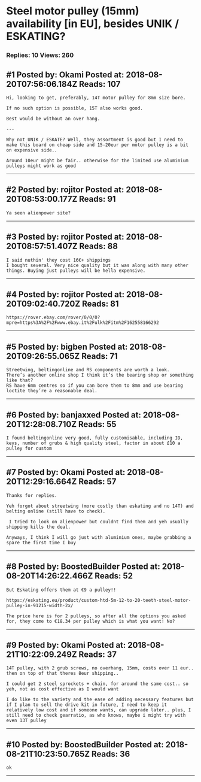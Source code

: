 # Steel motor pulley (15mm) availability \[in EU\], besides UNIK / ESKATING?

### Replies: 10 Views: 260

## \#1 Posted by: Okami Posted at: 2018-08-20T07:56:06.184Z Reads: 107

```
Hi, looking to get, preferably, 14T motor pulley for 8mm size bore.

If no such option is possible, 15T also works good. 

Best would be without an over hang.

---

Why not UNIK / ESKATE? Well, they assortment is good but I need to make this board on cheap side and 15-20eur per motor pulley is a bit on expensive side..

Around 10eur might be fair.. otherwise for the limited use aluminium pulleys might work as good
```

---
## \#2 Posted by: rojitor Posted at: 2018-08-20T08:53:00.177Z Reads: 91

```
Ya seen alienpower site?
```

---
## \#3 Posted by: rojitor Posted at: 2018-08-20T08:57:51.407Z Reads: 88

```
I said nuthin' they cost 16€+ shippings
I bought several. Very nice quality but it was along with many other things. Buying just pulleys will be hella expensive.
```

---
## \#4 Posted by: rojitor Posted at: 2018-08-20T09:02:40.720Z Reads: 81

```
https://rover.ebay.com/rover/0/0/0?mpre=https%3A%2F%2Fwww.ebay.it%2Fulk%2Fitm%2F162558166292
```

---
## \#5 Posted by: bigben Posted at: 2018-08-20T09:26:55.065Z Reads: 71

```
Streetwing, beltingonline and RS components are worth a look. 
There’s another online shop I think it’s the bearing shop or something like that?
RS have 6mm centres so if you can bore them to 8mm and use bearing loctite they’re a reasonable deal.
```

---
## \#6 Posted by: banjaxxed Posted at: 2018-08-20T12:28:08.710Z Reads: 55

```
I found beltingonline very good, fully customisable, including ID, keys, number of grubs & high quality steel, factor in about £10 a pulley for custom
```

---
## \#7 Posted by: Okami Posted at: 2018-08-20T12:29:16.664Z Reads: 57

```
Thanks for replies. 

Yeh forgot about streetwing (more costly than eskating and no 14T) and belting online (still have to check).

 I tried to look on alienpower but couldnt find them and yeh usually shipping kills the deal.

Anyways, I think I will go just with aluminium ones, maybe grabbing a spare the first time I buy
```

---
## \#8 Posted by: BoostedBuilder Posted at: 2018-08-20T14:26:22.466Z Reads: 52

```
But Eskating offers them at €9 a pulley!! 

https://eskating.eu/product/custom-htd-5m-12-to-20-teeth-steel-motor-pulley-in-91215-width-2x/

The price here is for 2 pulleys, so after all the options you asked for, they come to €18.34 per pulley which is what you want! No?
```

---
## \#9 Posted by: Okami Posted at: 2018-08-21T10:22:09.249Z Reads: 37

```
14T pulley, with 2 grub screws, no overhang, 15mm, costs over 11 eur.. then on top of that theres 8eur shipping.. 

I could get 2 steel sprockets + chain, for around the same cost.. so yeh, not as cost effective as I would want

I do like to the variety and the ease of adding necessary features but if I plan to sell the drive kit in future, I need to keep it relatively low cost and if someone wants, can upgrade later.. plus, I still need to check gearratio, as who knows, maybe i might try with even 13T pulley
```

---
## \#10 Posted by: BoostedBuilder Posted at: 2018-08-21T10:23:50.765Z Reads: 36

```
ok    ‍      ‍      ‍      ‍
```

---
